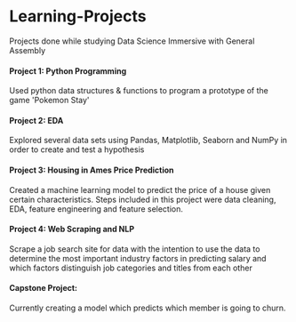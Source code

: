 # Learning-Projects
Projects done while studying Data Science Immersive with General Assembly

#### Project 1: Python Programming
Used python data structures & functions to program a prototype of the game 'Pokemon Stay'

#### Project 2: EDA
Explored several data sets using Pandas, Matplotlib, Seaborn and NumPy in order to create and test a hypothesis 

#### Project 3: Housing in Ames Price Prediction
Created a machine learning model to predict the price of a house given certain characteristics. Steps included in this project were data cleaning, EDA, feature engineering and feature selection.

#### Project 4: Web Scraping and NLP
Scrape a job search site for data with the intention to use the data to determine the most important industry factors in predicting salary and which factors distinguish job categories and titles from each other

#### Capstone Project: 
Currently creating a model which predicts which member is going to churn.
